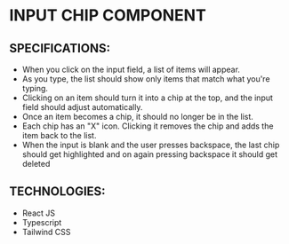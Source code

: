 # INPUT CHIP COMPONENT

## SPECIFICATIONS:

- When you click on the input field, a list of items will appear.
- As you type, the list should show only items that match what you're typing.
- Clicking on an item should turn it into a chip at the top, and the input field should adjust automatically.
- Once an item becomes a chip, it should no longer be in the list.
- Each chip has an "X" icon. Clicking it removes the chip and adds the item back to the list.
- When the input is blank and the user presses backspace, the last chip should get highlighted and on again pressing backspace it should get deleted

## TECHNOLOGIES:

- React JS
- Typescript
- Tailwind CSS
